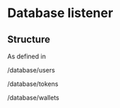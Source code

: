 # Database listener

## Structure

As defined in 

/database/users

/database/tokens

/database/wallets
